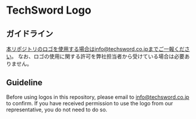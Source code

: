 # TechSword Logo

## ガイドライン

本リポジトリのロゴを使用する場合はinfo@techsword.co.jpまでご一報ください。
なお、ロゴの使用に関する許可を弊社担当者から受けている場合は必要ありません。

## Guideline

Before using logos in this repository, please email to info@techsword.co.jp to confirm.
If you have received permission to use the logo from our representative, you do not need to do so.

